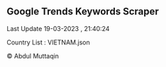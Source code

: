 

## Google Trends Keywords Scraper 
 
Last Update 19-03-2023 , 21:40:24

Country List :
VIETNAM.json



© Abdul Muttaqin 
